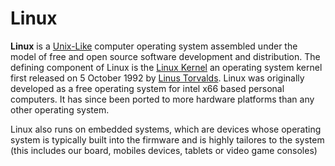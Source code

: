 # Linux
**Linux** is a [Unix-Like](http://en.wikipedia.org/wiki/Unix-like) computer operating system assembled under the model of free and open source software development and distribution. The defining component of Linux is the [Linux Kernel](http://en.wikipedia.org/wiki/Linux_kernel) an operating system kernel first released on 5 October 1992 by [Linus Torvalds](http://en.wikipedia.org/wiki/Linus_Torvalds). Linux was originally developed as a free operating system for intel x66 based personal computers. It has since been ported to more hardware platforms than any other operating system.

Linux also runs on embedded systems, which are devices whose operating system is typically built into the firmware and is highly tailores to the system (this includes our board, mobiles devices, tablets or video game consoles)


